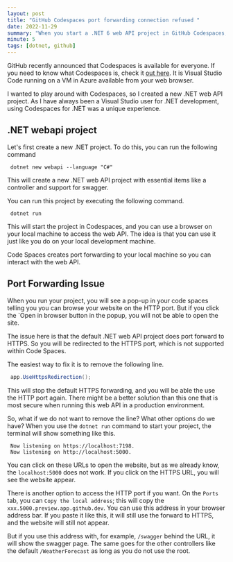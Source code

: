 ```yaml
---
layout: post
title: "GitHub Codespaces port forwarding connection refused "
date: 2022-11-29
summary: "When you start a .NET 6 web API project in GitHub Codespaces, the port forwarding does not work. The connection is refused by localhost."
minute: 5
tags: [dotnet, github]
---
```


GitHub recently announced that Codespaces is available for everyone. If you need to know what Codespaces is, check it [out here](https://github.com/features/codespaces). It is Visual Studio Code running on a VM in Azure available from your web browser.

I wanted to play around with Codespaces, so I created a new .NET web API project. As I have always been a Visual Studio user for .NET development, using Codespaces for .NET was a unique experience. 

## .NET webapi project
Let's first create a new .NET project. To do this, you can run the following command
```CLI
 dotnet new webapi --language "C#"
```
This will create a new .NET web API project with essential items like a controller and support for swagger.

You can run this project by executing the following command. 

```CLI
 dotnet run
```
This will start the project in Codespaces, and you can use a browser on your local machine to access the web API. The idea is that you can use it just like you do on your local development machine.

Code Spaces creates port forwarding to your local machine so you can interact with the web API.

## Port Forwarding Issue
When you run your project, you will see a pop-up in your code spaces telling you you can browse your website on the HTTP port. But if you click the `Open in browser button in the popup, you will not be able to open the site.

The issue here is that the default .NET web API project does port forward to HTTPS. So you will be redirected to the HTTPS port, which is not supported within Code Spaces. 

The easiest way to fix it is to remove the following line. 

```csharp
 app.UseHttpsRedirection();
```
This will stop the default HTTPS forwarding, and you will be able the use the HTTP port again. There might be a better solution than this one that is most secure when running this web API in a production environment. 

So, what if we do not want to remove the line? What other options do we have? When you use the `dotnet run` command to start your project, the terminal will show something like this.
```
 Now listening on https://localhost:7198.
 Now listening on http://localhost:5000.
``` 
You can click on these URLs to open the website, but as we already know, the `localhost:5000` does not work. If you click on the HTTPS URL, you will see the website appear. 

There is another option to access the HTTP port if you want. On the `Ports` tab, you can `Copy the local address`; this will copy the `xxx.5000.preview.app.github.dev`. You can use this address in your browser address bar. If you paste it like this, it will still use the forward to HTTPS, and the website will still not appear.

But if you use this address with, for example, `/swagger` behind the URL, it will show the swagger page. The same goes for the other controllers like the default `/WeatherForecast` as long as you do not use the root.